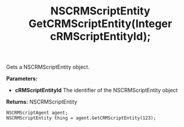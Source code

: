 ﻿---
uid: crmscript_ref_NSCRMScriptAgent_GetCRMScriptEntity
title: NSCRMScriptEntity GetCRMScriptEntity(Integer cRMScriptEntityId);
intellisense: NSCRMScriptAgent.GetCRMScriptEntity
keywords: NSCRMScriptAgent, GetCRMScriptEntity
so.topic: reference
---

Gets a NSCRMScriptEntity object.

**Parameters:**
 - **cRMScriptEntityId** The identifier of the NSCRMScriptEntity object

**Returns:** NSCRMScriptEntity

```crmscript
NSCRMScriptAgent agent;
NSCRMScriptEntity thing = agent.GetCRMScriptEntity(123);
```

